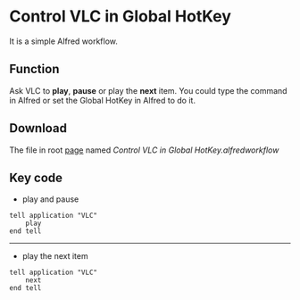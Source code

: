 # Control VLC in Global HotKey

It is a simple Alfred workflow.

## Function

Ask VLC to **play**, **pause** or play the **next** item. You could type the command in Alfred or set the Global HotKey in Alfred to do it.

## Download

The file in root [page](https://github.com/jimhan/alfred-workflow/tree/master/Control%20VLC%20in%20Global%20HotKey) named *Control VLC in Global HotKey.alfredworkflow*

## Key code

- play and pause

```applescript
tell application "VLC"	playend tell
```
***

- play the next item

```applescript
tell application "VLC"	nextend tell
```



